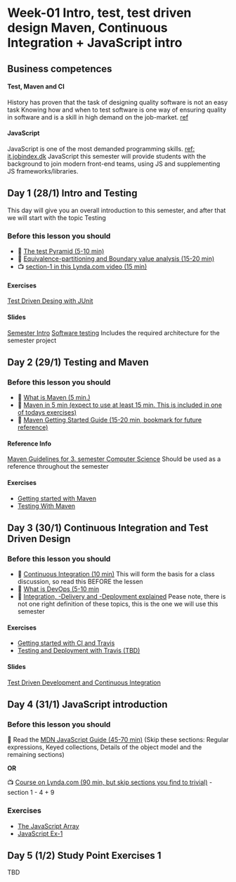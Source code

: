 # Week-01 Intro, test, test driven design Maven, Continuous Integration + JavaScript intro

## Business competences
#### Test, Maven and CI
History has proven that the task of designing quality software is not an easy task
Knowing how and when to test software is one way of ensuring quality in software and is a skill in high demand on the job-market. [ref](https://www.jobindex.dk/jobsoegning/it?q=tester)
#### JavaScript
JavaScript is one of the most demanded programming skills. [ref: it.jobindex.dk](https://it.jobindex.dk/jobsoegning?q=javascript&supid=1)
JavaScript this semester will provide students with the background to join modern front-end teams, using JS and supplementing JS frameworks/libraries.

## Day 1 (28/1) Intro and Testing
This day will give you an overall introduction to this semester, and after that we will start with the topic Testing

### Before this lesson you should
- :green_book: [The test Pyramid (5-10 min)](https://martinfowler.com/bliki/TestPyramid.html)
- :green_book: [Equivalence-partitioning and Boundary value analysis (15-20 min)](https://www.guru99.com/equivalence-partitioning-boundary-value-analysis.html)
- :tv: [section-1 in this Lynda.com video (15 min)](https://www.lynda.com/Software-Development-tutorials/What-kind-testing/124398/137958-4.html?srchtrk=index%3a6%0alinktypeid%3a2%0aq%3aTDD%0apage%3a1%0as%3arelevance%0asa%3atrue%0aproducttypeid%3a2)

#### Exercises
[Test Driven Desing with JUnit](https://docs.google.com/document/d/107xr-XJY9qPyYKZlWZW6usw5xuZm48pNrwKPBQ3F9WE/edit?usp=sharing)

#### Slides
[Semester Intro](https://docs.google.com/presentation/d/1ta1GsQeeXvno0MwWrWaKsSMHxrvfE37oViMuKzrhIxs/edit?usp=sharing)
[Software testing](https://docs.google.com/presentation/d/1_jtoNu4C6zcNU0RkDl_QBFFxRb4MnWZWaRGa3nO3mvg/edit?usp=sharing) Includes the required architecture for the semester project

## Day 2 (29/1) Testing and Maven

### Before this lesson you should
- :green_book: [What is Maven (5 min.)](https://maven.apache.org/what-is-maven.html)
- :green_book: [Maven in 5 min (expect to use at least 15 min. This is included in one of todays exercises)](https://maven.apache.org/guides/getting-started/maven-in-five-minutes.html)
- :green_book: [Maven Getting Started Guide (15-20 min, bookmark for future reference)](https://maven.apache.org/guides/getting-started/index.html)
#### Reference Info
[Maven Guidelines for 3. semester Computer Science](https://docs.google.com/document/d/1WhUccsbU7SzomqSKau30BcmfsvjBMCNDsWGohFFmyRI/edit?usp=sharing) Should be used as a reference throughout the semester

#### Exercises
- [Getting started with Maven](https://docs.google.com/document/d/193QmOG5RIzCq1oTwMVKlCegWTT8lv7hmavqX6PxMLEM/edit?usp=sharing)
- [Testing With Maven](https://docs.google.com/document/d/1tDz3rP4Li52nJSIqBgPo6PKLSpVtX56a-ygAHKdKNO0/edit?usp=sharing)


## Day 3 (30/1) Continuous Integration and Test Driven Design
### Before this lesson you should
- :green_book: [Continuous Integration (10 min)](https://www.thoughtworks.com/continuous-integration) This will form the basis for a class discussion, so read this BEFORE the lessen
- :green_book: [What is DevOps (5-10 min](https://docs.microsoft.com/en-us/azure/devops/learn/what-is-devops)
- :green_book: [Integration, -Delivery and -Deployment explained](https://www.devon.nl/en/continuous-integration-delivery-deployment/) Pease note, there is not one right definition of these topics, this is the one we will use this semester

#### Exercises
- [Getting started with CI and Travis](https://docs.google.com/document/d/1XJrJEkhXUbOxJ-RzhBxkOkVlZYe6E3BjPu-o0AlaXnM/edit?usp=sharing)
- [Testing and Deployment with Travis (TBD)](#)

#### Slides
[Test Driven Development and Continuous Integration](https://docs.google.com/presentation/d/1HlOOkZq_9TFnuSf8tHLMj95pI5dqe5jQJOT0hF0uwh8/edit?usp=sharing)

## Day 4 (31/1) JavaScript introduction
### Before this lesson you should 
:green_book: Read the [MDN JavaScript Guide (45-70 min)](https://developer.mozilla.org/bm/docs/Web/JavaScript/Guide/Introduction) (Skip these sections: Regular expressions, Keyed collections, Details of the object model and the remaining sections) 

**OR**

:tv: [Course on Lynda.com (90 min, but skip sections you find to trivial)](https://www.lynda.com/JavaScript-tutorials/Welcome/574716/612017-4.html?srchtrk=index%3a3%0alinktypeid%3a2%0aq%3ajavascript%0apage%3a1%0as%3arelevance%0asa%3atrue%0aproducttypeid%3a2) - section 1 - 4 + 9 

### Exercises
- [The JavaScript Array](https://docs.google.com/document/d/1Yen8XRTEXOFuHwglEF5IyhTZXJIPnkPt2kVsATwvdsM/edit) 
- [JavaScript Ex-1](https://docs.google.com/document/d/1OQM3BDIpTkzgXPKBjXyVYrFvLLLU28eGJIIAxG1U4dc/edit)

## Day 5 (1/2) Study Point Exercises 1
TBD



